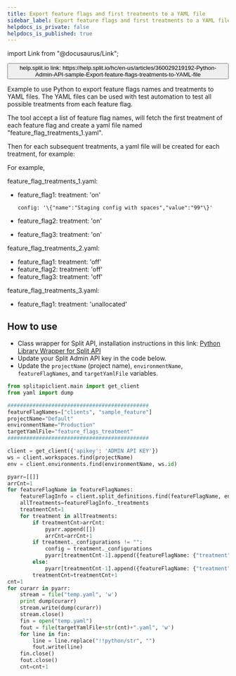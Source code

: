 ```yaml
---
title: Export feature flags and first treatments to a YAML file
sidebar_label: Export feature flags and first treatments to a YAML file
helpdocs_is_private: false
helpdocs_is_published: true
---
```


import Link from "@docusaurus/Link";

<p>
  <button style={{borderRadius:'8px', border:'1px', fontFamily:'Courier New', fontWeight:'800', textAlign:'left'}}> help.split.io link: https://help.split.io/hc/en-us/articles/360029219192-Python-Admin-API-sample-Export-feature-flags-treatments-to-YAML-file </button>
</p>

Example to use Python to export feature flags names and treatments to YAML files. The YAML files can be used with test automation to test all possible treatments from each feature flag.

The tool accept a list of feature flag names, will fetch the first treatment of each feature flag and create a yaml file named "feature_flag_treatments_1.yaml".

Then for each subsequent treatments, a yaml file will be created for each treatment, for example:

For example,

 

feature_flag_treatments_1.yaml:

- feature_flag1:
      treatment: 'on'

      config: '\{"name":"Staging config with spaces","value":"99"\}'

- feature_flag2:
      treatment: 'on'
- feature_flag3:
      treatment: 'on'

 

feature_flag_treatments_2.yaml:

- feature_flag1:
      treatment: 'off' 
- feature_flag2:
      treatment: 'off'
- feature_flag3:
      treatment: 'off'

 

feature_flag_treatments_3.yaml:

- feature_flag1:
      treatment: 'unallocated' 

## How to use

 - Class wrapper for Split API, installation instructions in this link: [Python Library Wrapper for Split API](https://help.split.io/hc/en-us/articles/4412331052685)
 - Update your Split Admin API key in the code below.
 - Update the `projectName` (project name), `environmentName`, `featureFlagNames`, and `targetYamlFile` variables.

```python
from splitapiclient.main import get_client
from yaml import dump

#############################################
featureFlagNames=["clients", "sample_feature"]
projectName="Default"
environmentName="Production"
targetYamlFile="feature_flags_treatment"
#############################################

client = get_client({'apikey': 'ADMIN API KEY'})
ws = client.workspaces.find(projectName)
env = client.environments.find(environmentName, ws.id)

pyarr=[[]]
arrCnt=1
for featureFlagName in featureFlagNames:
    featureFlagInfo = client.split_definitions.find(featureFlagName, env.id, ws.id)
    allTreatments=featureFlagInfo._treatments
    treatmentCnt=1
    for treatment in allTreatments:
        if treatmentCnt>arrCnt:
            pyarr.append([])
            arrCnt=arrCnt+1
        if treatment._configurations != "":
            config = treatment._configurations
            pyarr[treatmentCnt-1].append({featureFlagName: {"treatment": treatment._name, "config": config}})
        else:
            pyarr[treatmentCnt-1].append({featureFlagName: {"treatment": treatment._name}})
        treatmentCnt=treatmentCnt+1
cnt=1
for curarr in pyarr:
    stream = file("temp.yaml", 'w')
    print dump(curarr)
    stream.write(dump(curarr))
    stream.close()
    fin = open("temp.yaml")
    fout = file(targetYamlFile+str(cnt)+".yaml", 'w')
    for line in fin:
        line = line.replace("!!python/str", "")
        fout.write(line)
    fin.close()
    fout.close()    
    cnt=cnt+1
```